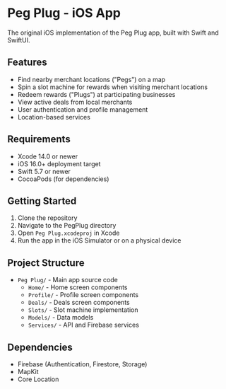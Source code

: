 # Peg Plug - iOS App

The original iOS implementation of the Peg Plug app, built with Swift and SwiftUI.

## Features

- Find nearby merchant locations ("Pegs") on a map
- Spin a slot machine for rewards when visiting merchant locations
- Redeem rewards ("Plugs") at participating businesses
- View active deals from local merchants
- User authentication and profile management
- Location-based services

## Requirements

- Xcode 14.0 or newer
- iOS 16.0+ deployment target
- Swift 5.7 or newer
- CocoaPods (for dependencies)

## Getting Started

1. Clone the repository
2. Navigate to the PegPlug directory
3. Open `Peg Plug.xcodeproj` in Xcode
4. Run the app in the iOS Simulator or on a physical device

## Project Structure

- `Peg Plug/` - Main app source code
  - `Home/` - Home screen components
  - `Profile/` - Profile screen components
  - `Deals/` - Deals screen components
  - `Slots/` - Slot machine implementation
  - `Models/` - Data models
  - `Services/` - API and Firebase services

## Dependencies

- Firebase (Authentication, Firestore, Storage)
- MapKit
- Core Location 